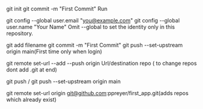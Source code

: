 git init
git commit -m "First Commit"
Run

  git config --global user.email "you@example.com"
  git config --global user.name "Your Name"
Omit --global to set the identity only in this repository.

 git add filename
git commit -m "First Commit"
git push --set-upstream origin main(First time only when login)

git remote set-url --add --push origin Url/destination repo ( to change repos dont add .git at end)

git push / git push --set-upstream origin main

git remote set-url origin git@github.com:ppreyer/first_app.git(adds repos which already exist)
